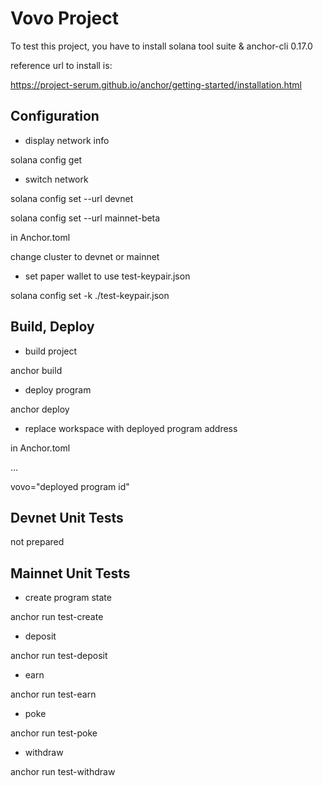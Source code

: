 # Vovo Project

To test this project, you have to install solana tool suite & anchor-cli 0.17.0


reference url to install is:

https://project-serum.github.io/anchor/getting-started/installation.html

## Configuration
- display network info

solana config get


- switch network

solana config set --url devnet

solana config set --url mainnet-beta


in Anchor.toml

change cluster to devnet or mainnet


- set paper wallet to use test-keypair.json

solana config set -k ./test-keypair.json


## Build, Deploy

- build project

anchor build


- deploy program

anchor deploy


- replace workspace with deployed program address

in Anchor.toml


...

vovo="deployed program id"


## Devnet Unit Tests

not prepared


## Mainnet Unit Tests


- create program state


anchor run test-create


- deposit

anchor run test-deposit


- earn

anchor run test-earn


- poke

anchor run test-poke


- withdraw

anchor run test-withdraw


